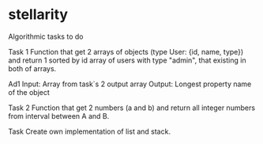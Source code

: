 # stellarity
Algorithmic tasks to do

  Task 1
Function that get 2 arrays of objects (type User: {id, name, type}) 
and return 1 sorted by id array of users with type "admin", that existing in both of arrays.

  Ad1
Input: Array from task`s 2 output array
Output: Longest property name of the object 

  Task 2
Function that get 2 numbers (a and b) and return all integer numbers from interval between A and B.

  Task
Create own implementation of list and stack.
